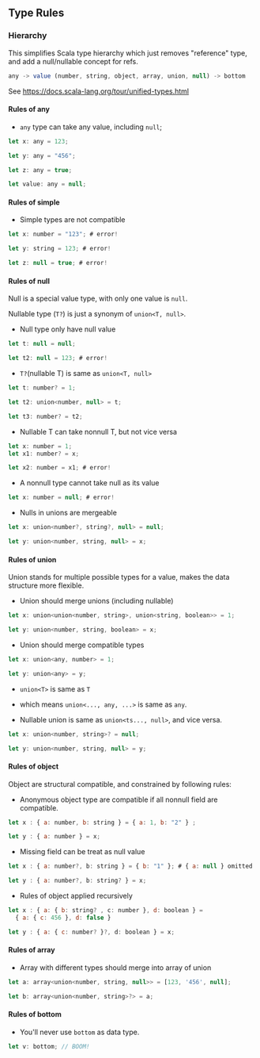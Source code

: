 ## Type Rules

### Hierarchy

This simplifies Scala type hierarchy which just removes "reference" type, and add
a null/nullable concept for refs.

```js
any -> value (number, string, object, array, union, null) -> bottom
```

See https://docs.scala-lang.org/tour/unified-types.html

#### Rules of any

- `any` type can take any value, including `null`;

```js
let x: any = 123;

let y: any = "456";

let z: any = true;

let value: any = null;
```

#### Rules of simple

- Simple types are not compatible

```js
let x: number = "123"; # error!

let y: string = 123; # error!

let z: null = true; # error!
```

#### Rules of null

Null is a special value type, with only one value is `null`.

Nullable type (`T?`) is just a synonym of `union<T, null>`.

-  Null type only have null value

```js
let t: null = null;

let t2: null = 123; # error!
```

- `T?`(nullable T) is same as `union<T, null>`

```js
let t: number? = 1;

let t2: union<number, null> = t;

let t3: number? = t2;
```

- Nullable T can take nonnull T, but not vice versa

```js
let x: number = 1;
let x1: number? = x;

let x2: number = x1; # error!
```

- A nonnull type cannot take null as its value

```js
let x: number = null; # error!
```

- Nulls in unions are mergeable

```js
let x: union<number?, string?, null> = null;

let y: union<number, string, null> = x;
```

#### Rules of union

Union stands for multiple possible types for a value, makes the data structure
more flexible. 

- Union should merge unions (including nullable)

```js
let x: union<union<number, string>, union<string, boolean>> = 1;

let y: union<number, string, boolean> = x;
```

- Union should merge compatible types

```js
let x: union<any, number> = 1;

let y: union<any> = y;
```

- `union<T>` is same as `T`

- which means `union<..., any, ...>` is same as `any`.

- Nullable union is same as `union<ts..., null>`, and vice versa.

```js
let x: union<number, string>? = null;

let y: union<number, string, null> = y;
``` 

#### Rules of object

Object are structural compatible, and constrained by following rules:

- Anonymous object type are compatible if all nonnull field are compatible.

```js
let x : { a: number, b: string } = { a: 1, b: "2" } ;

let y : { a: number } = x;
```

- Missing field can be treat as null value

```js
let x : { a: number?, b: string } = { b: "1" }; # { a: null } omitted

let y : { a: number?, b: string? } = x;
```

- Rules of object applied recursively

```js
let x : { a: { b: string? , c: number }, d: boolean } = 
  { a: { c: 456 }, d: false }

let y : { a: { c: number? }?, d: boolean } = x;
```

#### Rules of array

- Array with different types should merge into array of union

```js
let a: array<union<number, string, null>> = [123, '456', null];

let b: array<union<number, string>?> = a;
```

#### Rules of bottom

- You'll never use `bottom` as data type.

```js
let v: bottom; // BOOM!
```